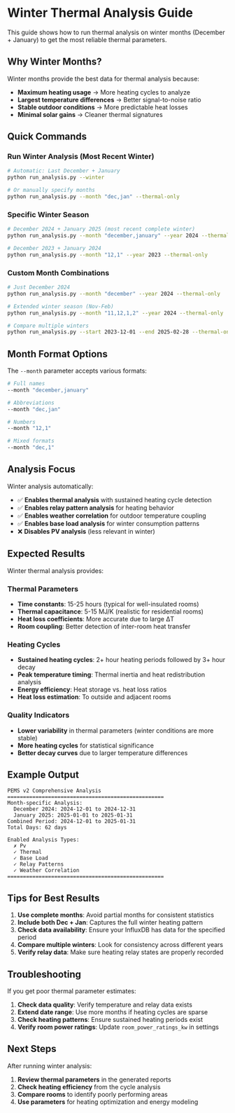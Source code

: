 # Winter Thermal Analysis Guide

This guide shows how to run thermal analysis on winter months (December + January) to get the most reliable thermal parameters.

## Why Winter Months?

Winter months provide the best data for thermal analysis because:
- **Maximum heating usage** → More heating cycles to analyze
- **Largest temperature differences** → Better signal-to-noise ratio
- **Stable outdoor conditions** → More predictable heat losses
- **Minimal solar gains** → Cleaner thermal signatures

## Quick Commands

### Run Winter Analysis (Most Recent Winter)
```bash
# Automatic: Last December + January
python run_analysis.py --winter

# Or manually specify months
python run_analysis.py --month "dec,jan" --thermal-only
```

### Specific Winter Season
```bash
# December 2024 + January 2025 (most recent complete winter)
python run_analysis.py --month "december,january" --year 2024 --thermal-only

# December 2023 + January 2024 
python run_analysis.py --month "12,1" --year 2023 --thermal-only
```

### Custom Month Combinations
```bash
# Just December 2024
python run_analysis.py --month "december" --year 2024 --thermal-only

# Extended winter season (Nov-Feb)
python run_analysis.py --month "11,12,1,2" --year 2024 --thermal-only

# Compare multiple winters
python run_analysis.py --start 2023-12-01 --end 2025-02-28 --thermal-only
```

## Month Format Options

The `--month` parameter accepts various formats:

```bash
# Full names
--month "december,january"

# Abbreviations  
--month "dec,jan"

# Numbers
--month "12,1"

# Mixed formats
--month "dec,1"
```

## Analysis Focus

Winter analysis automatically:
- ✅ **Enables thermal analysis** with sustained heating cycle detection
- ✅ **Enables relay pattern analysis** for heating behavior
- ✅ **Enables weather correlation** for outdoor temperature coupling
- ✅ **Enables base load analysis** for winter consumption patterns
- ❌ **Disables PV analysis** (less relevant in winter)

## Expected Results

Winter thermal analysis provides:

### Thermal Parameters
- **Time constants**: 15-25 hours (typical for well-insulated rooms)
- **Thermal capacitance**: 5-15 MJ/K (realistic for residential rooms)
- **Heat loss coefficients**: More accurate due to large ΔT
- **Room coupling**: Better detection of inter-room heat transfer

### Heating Cycles
- **Sustained heating cycles**: 2+ hour heating periods followed by 3+ hour decay
- **Peak temperature timing**: Thermal inertia and heat redistribution analysis
- **Energy efficiency**: Heat storage vs. heat loss ratios
- **Heat loss estimation**: To outside and adjacent rooms

### Quality Indicators
- **Lower variability** in thermal parameters (winter conditions are more stable)
- **More heating cycles** for statistical significance
- **Better decay curves** due to larger temperature differences

## Example Output

```
PEMS v2 Comprehensive Analysis
==================================================
Month-specific Analysis:
  December 2024: 2024-12-01 to 2024-12-31
  January 2025: 2025-01-01 to 2025-01-31
Combined Period: 2024-12-01 to 2025-01-31
Total Days: 62 days

Enabled Analysis Types:
  ✗ Pv
  ✓ Thermal
  ✓ Base Load  
  ✓ Relay Patterns
  ✓ Weather Correlation
==================================================
```

## Tips for Best Results

1. **Use complete months**: Avoid partial months for consistent statistics
2. **Include both Dec + Jan**: Captures the full winter heating pattern
3. **Check data availability**: Ensure your InfluxDB has data for the specified period
4. **Compare multiple winters**: Look for consistency across different years
5. **Verify relay data**: Make sure heating relay states are properly recorded

## Troubleshooting

If you get poor thermal parameter estimates:

1. **Check data quality**: Verify temperature and relay data exists
2. **Extend date range**: Use more months if heating cycles are sparse
3. **Check heating patterns**: Ensure sustained heating periods exist
4. **Verify room power ratings**: Update `room_power_ratings_kw` in settings

## Next Steps

After running winter analysis:

1. **Review thermal parameters** in the generated reports
2. **Check heating efficiency** from the cycle analysis
3. **Compare rooms** to identify poorly performing areas  
4. **Use parameters** for heating optimization and energy modeling